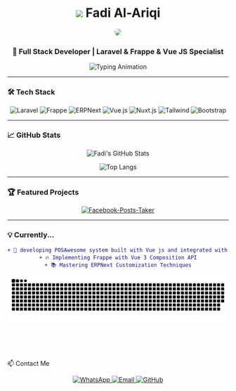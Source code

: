 

<h1 align="center"> 
  <img src="https://media.giphy.com/media/VgCDAzcKvsR6OM0uWg/giphy.gif" width="50"> 
  Fadi Al-Ariqi 
</h1>

<div align="center">       
  <img src="https://media.giphy.com/media/qgQUggAC3Pfv687qPC/giphy.gif?cid=790b7611ocqx16ya4b8yjm6slbz7px6qb0pxmhgqmjwbc3t2&ep=v1_gifs_search&rid=giphy.gif&ct=g" style="border-radius: 50%; width: 300px;">
</div>

<h3 align="center">🚀 Full Stack Developer | Laravel & Frappe & Vue JS Specialist</h3>

<p align="center">
<img src="https://readme-typing-svg.demolab.com?font=Fira+Code&pause=1000&color=00F72E&center=true&vCenter=true&width=435&lines=Full+Stack+Developer;Laravel+Specialist;Vue+JS+Specialist;Nuxt+JS+Specialist;Frappe+Specialist;ERPNext+Customization+Expert;Building+Awesome+Web+Apps;Open+Source+Enthusiast;" alt="Typing Animation" /></p>

---

### 🛠️ Tech Stack

<div align="center">
  
![Laravel](https://img.shields.io/badge/-Laravel-FF2D20?style=flat-square&logo=laravel&logoColor=white)
![Frappe](https://img.shields.io/badge/-Frappe-2496ED?style=flat-square&logo=frappe&logoColor=white)
![ERPNext](https://img.shields.io/badge/-ERPNext-FF6F00?style=flat-square&logo=erpnext&logoColor=white)
![Vue.js](https://img.shields.io/badge/-Vue.js-4FC08D?style=flat-square&logo=vuedotjs&logoColor=white)
![Nuxt.js](https://img.shields.io/badge/-Nuxt.js-00C58E?style=flat-square&logo=nuxt&logoColor=white)
![Tailwind](https://img.shields.io/badge/-Tailwind-38B2AC?style=flat-square&logo=tailwind-css&logoColor=white)
![Bootstrap](https://img.shields.io/badge/-Bootstrap-38B2AC?style=flat-square&logo=bootstrap&logoColor=white)

</div>

---

### 📈 GitHub Stats

<div align="center">
  
![Fadi's GitHub Stats](https://github-readme-stats.vercel.app/api?username=FadiAlAriqi&show_icons=true&theme=vision-friendly-dark&include_all_commits=true&count_private=true&line_height=30)

![Top Langs](https://github-readme-stats.vercel.app/api/top-langs/?username=FadiAlAriqi&layout=compact&theme=vision-friendly-dark)

</div>

---

### 🏆 Featured Projects

<div align="center">

[![Facebook-Posts-Taker](https://github-readme-stats.vercel.app/api/pin/?username=FadiAlAriqi&repo=Facebook-Posts-Taker&theme=dark)](https://github.com/FadiAlAriqi/Facebook-Posts-Taker.git)

</div>

---

### 💡 Currently...

<div align="center">
  
```diff
+ 🚀 developing POSAwesome system built with Vue js and integrated with ERPNext system
+ 🔥 Implementing Frappe with Vue 3 Composition API
+ 📚 Mastering ERPNext Customization Techniques
```
</div>
  
<img alt="github contribution grid snake animation" src="https://raw.githubusercontent.com/platane/platane/output/github-contribution-grid-snake-dark.svg" style="visibility:visible;max-width:100%;">

<br/> <br/> <br/>

📫 Contact Me
<div align="center">
  <a href="https://wa.me/778535667" target="_blank"> <img src="https://img.icons8.com/3d-fluency/94/whatsapp.png" alt="WhatsApp" width="60"/> </a> 
  <a href="mailto:f.ariqi.x@gmail.com" target="_blank"> <img src="https://img.icons8.com/3d-fluency/94/gmail.png" alt="Email" width="60"/> </a> 
<!--   <a href="https://linkedin.com/in/yourprofile" target="_blank"> <img src="https://img.icons8.com/3d-fluency/94/linkedin.png" alt="LinkedIn" width="60"/> </a>  -->
  <a href="https://github.com/FadiAlAriqi" target="_blank"> <img src="https://img.icons8.com/3d-fluency/94/github.png" alt="GitHub" width="60"/> </a> 
<!--   <a href="https://t.me/yourprofile" target="_blank"> <img src="https://img.icons8.com/3d-fluency/94/telegram.png" alt="Telegram" width="60"/> </a> -->
</div>

